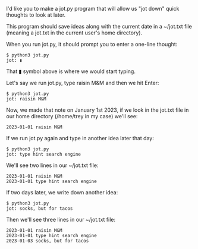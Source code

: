 I'd like you to make a jot.py program that will allow us "jot down" quick thoughts to look at later.

This program should save ideas along with the current date in a ~/jot.txt file (meaning a jot.txt in the current user's home directory).

When you run jot.py, it should prompt you to enter a one-line thought:
~~~
$ python3 jot.py
jot: ▮
~~~
That ▮ symbol above is where we would start typing.

Let's say we run jot.py, type raisin M&M and then we hit Enter:

~~~
$ python3 jot.py
jot: raisin M&M
~~~
Now, we made that note on January 1st 2023, if we look in the jot.txt file in our home directory (/home/trey in my case) we'll see:

~~~
2023-01-01 raisin M&M
~~~
If we run jot.py again and type in another idea later that day:

~~~
$ python3 jot.py
jot: type hint search engine
~~~
We'll see two lines in our ~/jot.txt file:
~~~
2023-01-01 raisin M&M
2023-01-01 type hint search engine
~~~
If two days later, we write down another idea:
~~~
$ python3 jot.py
jot: socks, but for tacos
~~~
Then we'll see three lines in our ~/jot.txt file:
~~~
2023-01-01 raisin M&M
2023-01-01 type hint search engine
2023-01-03 socks, but for tacos
~~~